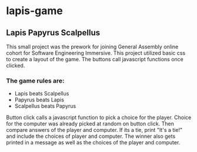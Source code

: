 # lapis-game
## Lapis Papyrus Scalpellus
This small project was the prework for joining General Assembly online cohort for Software Engineering Immersive. This project utilized basic css to create a layout of the game. The buttons call javascript functions once clicked.

### The game rules are:
- Lapis beats Scalpellus
- Papyrus beats Lapis
- Scalpellus beats Papyrus

Button click calls a javascript function to pick a choice for the player. Choice for the computer was already picked at random on button click. Then compare answers of the player and computer. If its a tie, print "It's a tie!" and include the choices of player and computer. The winner also gets printed in a message as well as the choices of the player and computer.
